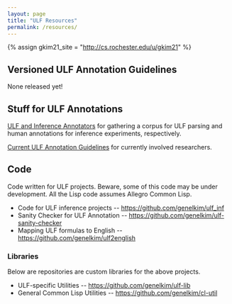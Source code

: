 ```yaml
---
layout: page
title: "ULF Resources"
permalink: /resources/
---
```


{% assign gkim21_site = "http://cs.rochester.edu/u/gkim21" %}

## Versioned ULF Annotation Guidelines

None released yet!

## Stuff for ULF Annotations

<a href="http://onlineannotator-env2.us-east-2.elasticbeanstalk.com/select_annotator.php">ULF and Inference Annotators</a> for gathering a corpus for ULF parsing and human annotations for inference experiments, respectively.

<a href="{{ gkim21_site }}/el-annotator/ulf_ann/docs/ann_doc.pdf">Current ULF Annotation Guidelines</a> for currently involved researchers.  

## Code

Code written for ULF projects.  Beware, some of this code may be under development.  All the Lisp code assumes Allegro Common Lisp.

- Code for ULF inference projects -- <https://github.com/genelkim/ulf_inf>
- Sanity Checker for ULF Annotation -- <https://github.com/genelkim/ulf-sanity-checker>
- Mapping ULF formulas to English -- <https://github.com/genelkim/ulf2english>

### Libraries

Below are repositories are custom libraries for the above projects.

- ULF-specific Utilities -- <https://github.com/genelkim/ulf-lib>
- General Common Lisp Utilities -- <https://github.com/genelkim/cl-util>

